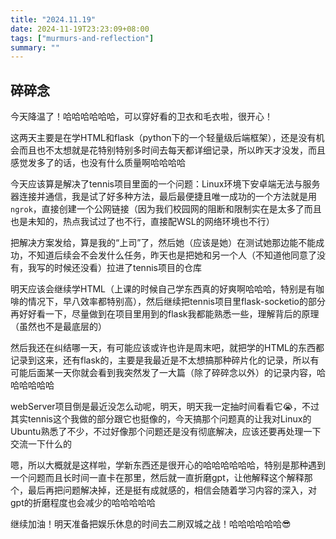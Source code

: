 ```yaml
---
title: "2024.11.19"
date: 2024-11-19T23:23:09+08:00
tags: ["murmurs-and-reflection"]
summary: ""
---
```

## 碎碎念
今天降温了！哈哈哈哈哈哈，可以穿好看的卫衣和毛衣啦，很开心！

这两天主要是在学HTML和flask（python下的一个轻量级后端框架），还是没有机会而且也不太想就是花特别特别多时间去每天都详细记录，所以昨天才没发，而且感觉发多了的话，也没有什么质量啊哈哈哈哈

今天应该算是解决了tennis项目里面的一个问题：Linux环境下安卓端无法与服务器连接并通信，我是试了好多种方法，最后最便捷且唯一成功的一个方法就是用`ngrok`，直接创建一个公网链接（因为我们校园网的阻断和限制实在是太多了而且也是未知的，热点我试过了也不行，直接配WSL的网络环境也不行）

把解决方案发给，算是我的“上司”了，然后她（应该是她）在测试她那边能不能成功，不知道后续会不会发什么任务，昨天也是把她和另一个人（不知道他同意了没有，我写的时候还没看）拉进了tennis项目的仓库

明天应该会继续学HTML（上课的时候自己学东西真的好爽啊哈哈哈，特别是有咖啡的情况下，早八效率都特别高），然后继续把tennis项目里flask-socketio的部分再好好看一下，尽量做到在项目里用到的flask我都能熟悉一些，理解背后的原理（虽然也不是最底层的）

然后我还在纠结哪一天，有可能应该或许也许是周末吧，就把学的HTML的东西都记录到这来，还有flask的，主要是我最近是不太想搞那种碎片化的记录，所以有可能后面某一天你就会看到我突然发了一大篇（除了碎碎念以外）的记录内容，哈哈哈哈哈哈

webServer项目倒是最近没怎么动呢，明天，明天我一定抽时间看看它😭，不过其实tennis这个我做的部分跟它也挺像的，今天搞那个问题真的让我对Linux的Ubuntu熟悉了不少，不过好像那个问题还是没有彻底解决，应该还要再处理一下交流一下什么的

嗯，所以大概就是这样啦，学新东西还是很开心的哈哈哈哈哈哈，特别是那种遇到一个问题而且长时间一直卡在那里，然后就一直折磨gpt，让他解释这个解释那个，最后再把问题解决掉，还是挺有成就感的，相信会随着学习内容的深入，对gpt的折磨程度也会减少的哈哈哈哈哈

继续加油！明天准备把娱乐休息的时间去二刷双城之战！哈哈哈哈哈哈😎
